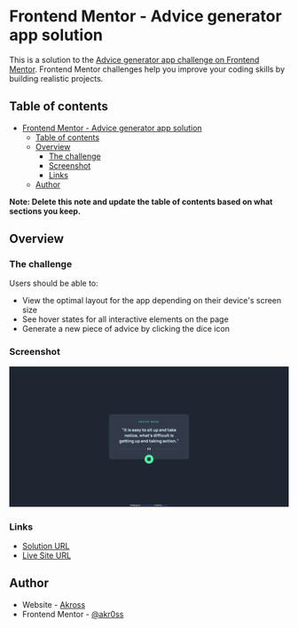 # Frontend Mentor - Advice generator app solution

This is a solution to the [Advice generator app challenge on Frontend Mentor](https://www.frontendmentor.io/challenges/advice-generator-app-QdUG-13db). Frontend Mentor challenges help you improve your coding skills by building realistic projects.

## Table of contents

- [Frontend Mentor - Advice generator app solution](#frontend-mentor---advice-generator-app-solution)
  - [Table of contents](#table-of-contents)
  - [Overview](#overview)
    - [The challenge](#the-challenge)
    - [Screenshot](#screenshot)
    - [Links](#links)
  - [Author](#author)

**Note: Delete this note and update the table of contents based on what sections you keep.**

## Overview

### The challenge

Users should be able to:

- View the optimal layout for the app depending on their device's screen size
- See hover states for all interactive elements on the page
- Generate a new piece of advice by clicking the dice icon

### Screenshot

![](../assets/images/advice-generator-app-main.png)

### Links

- [Solution URL](https://www.frontendmentor.io/solutions/vanilla-html-css-and-js-2y4hYKj0hs)
- [Live Site URL](https://akr0ss.github.io/Frontend-Mentor-Solutions/advice-generator-app-main/)

## Author

- Website - [Akross](https://akr0ss.github.io/)
- Frontend Mentor - [@akr0ss](https://www.frontendmentor.io/profile/AKR0SS)
